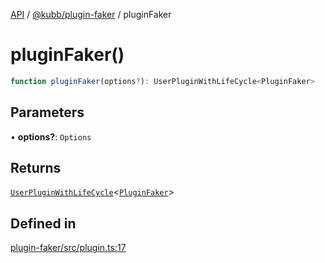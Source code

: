[API](../../../packages.md) / [@kubb/plugin-faker](../index.md) / pluginFaker

# pluginFaker()

```ts
function pluginFaker(options?): UserPluginWithLifeCycle<PluginFaker>
```

## Parameters

• **options?**: `Options`

## Returns

[`UserPluginWithLifeCycle`](../../core/type-aliases/UserPluginWithLifeCycle.md)\<[`PluginFaker`](../type-aliases/PluginFaker.md)\>

## Defined in

[plugin-faker/src/plugin.ts:17](https://github.com/kubb-project/kubb/blob/41d5fcbd23d143293d72542efcb650e62fa3a210/packages/plugin-faker/src/plugin.ts#L17)
